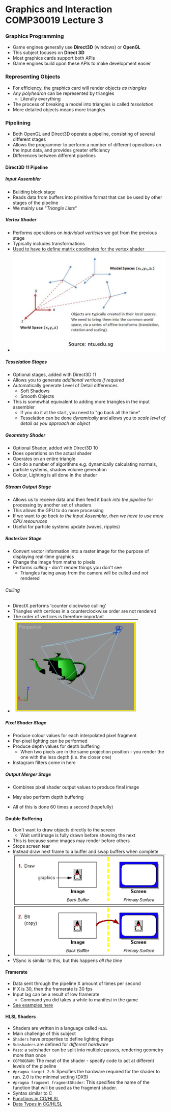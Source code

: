Graphics and Interaction COMP30019 Lecture 3
============================================

### Graphics Programming
- Game engines generally use **Direct3D** (windows) or **OpenGL**
- This subject focuses on **Direct 3D**
- Most graphics cards support both APIs
- Game engines build upon these APIs to make development easier

### Representing Objects
- For efficiency, the graphics card will render objects *as triangles*
- *Any polyhedron* can be represented by triangles
	- Literally everything
- The process of breaking a model into triangles is called *tesselation*
- More detailed objects means more triangles

### Pipelining
- Both OpenGL and Direct3D operate a pipeline, consisting of several different stages
- Allows the programmer to perform a number of different operations on the input data, and provides greater efficiency
- Differences between different pipelines

#### Direct3D 11 Pipeline

##### Input Assembler
- Building block stage
- Reads data from buffers into primitive format that can be used by other stages of the pipeline
- We mainly use "*Triangle Lists*"

##### Vertex Shader
- Performs operations on *individual verticies* we got from the previous stage
- Typically includes transformations
- Used to have to define matrix coodinates for the vertex shader
- ![](lec3/lec30.png)

##### Tesselation Stages
- Optional stages, added with Direct3D 11
- Allows you to generate *additional vertices if required*
- Automatically generate Level of Detail differences
	- Soft Shadows
	- Smooth Objects
- This is somewhat equivalent to adding more triangles in the input assembler
	- If you do it at the start, you need to "go back all the time"
	- Tesselation can be done *dynamically* and allows you to *scale level of detail as you approach an object*

##### Geomtetry Shader
- Optional Shader, added with Direct3D 10
- Does operations on the actual shader
- Operates on an entire triangle
- Can do a number of algorithms
	e.g. dynamically calculating normals, particle systems, shadow volume generation
- Colour, Lighting is all done in the shader

##### Stream Output Stage
- Allows us to receive data and then feed it *back into the pipeline* for processing by another set of shaders
- This allows the GPU to do more processing
- If we want to *go back to the Input Assembler, then we have to use more CPU resouruces*
- Useful for particle systems update (waves, ripples)

##### Rasterizer Stage
- Convert vector information into a raster image for the purpose of displaying real-time graphics
- Change the image from maths to pixels
- Performs *culling* - don't render things you don't see
	- Triangles facing away from the camera will be culled and not rendered

###### Culling
- DirectX performs 'counter clockwise culling'
- Triangles with certices in a counterclockwise order are not rendered
- The order of vertices is therefore important
- ![](lec3/lec32.png)

##### Pixel Shader Stage
- Produce colour values for each interpolated pixel fragment
- Per-pixel lighting can be performed
- Produce depth values for depth buffering
	- When two pixels are in the same projection position - you render the one with the less depth (i.e. the closer one)
- Instagram filters come in here

##### Output Merger Stage
- Combines pixel shader output values to produce final image
- May also perform depth buffering

- All of this is done 60 times a second (hopefully)

#### Double Buffering
- Don't want to draw objects directly to the screen
	- Wait until image is fully drawn before showing the next
- This is because some images may render before others
- Stops screen tear
- Instead draw next frame to a buffer and swap buffers when complete
- ![](lec3/lec31.png)
- VSync is similar to this, but this happens *all the time*

#### Framerate
- Data sent through the pipeline X amount of times per second
- If X is 30, then the framerate is 30 fps
- Input lag can be a result of low framerate
	- Command you did takes a while to manifest in the game
- [See examples here](http://www.30vs60fps.com)

#### HLSL Shaders
- Shaders are written in a language called `HLSL`
- Main challenge of this subject
- `Shaders` have properties to define lighting things
- `Subshaders` are defined for *different hardware*
- `Pass`: a subshader can be split into multiple passes, rendering geometry more than once
- `CGPROGRAM`: The meat of the shader - specify code to act at different levels of the pipeline
- `#pragma target 2.0`: Specifies the hardware required for the shader to run. 2.0 is the minimal setting (DX9)
- `#pragma fragment fragmentShader`: This specifies the name of
the function that will be used as the fragment shader.
- Syntax similar to C
- [Functions in CG/HLSL](https://msdn.microsoft.com/enus/library/ff471376.aspx)
- [Data Types in CG/HLSL](https://msdn.microsoft.com/enus/library/bb509587(v=vs.85).aspx)

